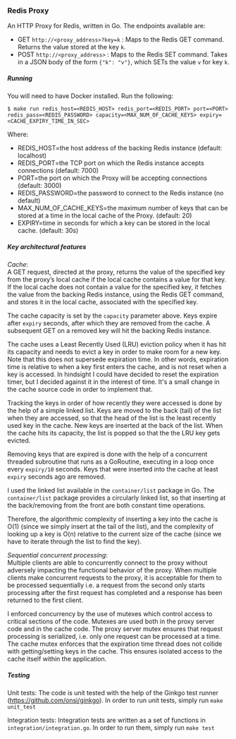 ### Redis Proxy

An HTTP Proxy for Redis, written in Go. The endpoints available are:

* GET `http://<proxy_address>?key=k` : Maps to the Redis GET command. Returns the value stored at the key `k`.
* POST `http://<proxy_address>` : Maps to the Redis SET command. Takes in a JSON body of the form `{"k": "v"}`, which SETs the value `v` for key `k`.

##### Running

You will need to have Docker installed. Run the following: <br>
```
$ make run redis_host=<REDIS_HOST> redis_port=<REDIS_PORT> port=<PORT> redis_pass=<REDIS_PASSWORD> capacity=<MAX_NUM_OF_CACHE_KEYS> expiry=<CACHE_EXPIRY_TIME_IN_SEC>
```

Where:
* REDIS_HOST=the host address of the backing Redis instance (default: localhost)
* REDIS_PORT=the TCP port on which the Redis instance accepts connections (default: 7000)
* PORT=the port on which the Proxy will be accepting connections (default: 3000)
* REDIS_PASSWORD=the password to connect to the Redis instance (no default)
* MAX_NUM_OF_CACHE_KEYS=the maximum number of keys that can be stored at a time in the local cache of the Proxy. (default: 20)
* EXPIRY=time in seconds for which a key can be stored in the local cache. (default: 30s)

##### Key architectural features

*Cache*:<br>
A GET request, directed at the proxy, returns the value of the specified key from the proxy’s local cache if the local cache contains a value for that key. If the local cache does not contain a value for the specified key, it fetches the value from the backing Redis instance, using the Redis GET command, and stores it in the local cache, associated with the specified key.

The cache capacity is set by the `capacity` parameter above. Keys expire after `expiry` seconds, after which they are removed from the cache. A subsequent GET on a removed key will hit the backing Redis instance.

The cache uses a Least Recently Used (LRU) eviction policy when it has hit its capacity and needs to evict a key in order to make room for a new key. Note that this does not supersede expiration time. In other words, expiration time is relative to when a key first enters the cache, and is not reset when a key is accessed. In hindsight I could have decided to reset the expiration timer, but I decided against it in the interest of time. It's a small change in the cache source code in order to implement that.

Tracking the keys in order of how recently they were accessed is done by the help of a simple linked list. Keys are moved to the back (tail) of the list when they are accessed, so that the head of the list is the least recently used key in the cache. New keys are inserted at the back of the list. When the cache hits its capacity, the list is popped so that the the LRU key gets evicted.

Removing keys that are expired is done with the help of a concurrent threaded subroutine that runs as a GoRoutine, executing in a loop once every `expiry/10` seconds. Keys that were inserted into the cache at least `expiry` seconds ago are removed.

I used the linked list available in the `container/list` package in Go. The `container/list` package provides a circularly linked list, so that inserting at the back/removing from the front are both constant time operations.

Therefore, the algorithmic complexity of inserting a key into the cache is O(1) (since we simply insert at the tail of the list), and the complexity of looking up a key is O(n) relative to the current size of the cache (since we have to iterate through the list to find the key).

*Sequential concurrent processing*:<br>
Multiple clients are able to concurrently connect to the proxy without adversely impacting the functional behavior of the proxy. When multiple clients make concurrent requests to the proxy, it is acceptable for them to be processed sequentially i.e. a request from the second only starts processing after the first request has completed and a response has been returned to the first client.

I enforced concurrency by the use of mutexes which control access to critical sections of the code. Mutexes are used both in the proxy server code and in the cache code. The proxy server mutex ensures that request processing is serialized, i.e. only one request can be processed at a time. The cache mutex enforces that the expiration time thread does not collide with getting/setting keys in the cache. This ensures isolated access to the cache itself within the application.

##### Testing

Unit tests: The code is unit tested with the help of the Ginkgo test runner (https://github.com/onsi/ginkgo). In order to run unit tests, simply run `make unit_test`

Integration tests: Integration tests are written as a set of functions in `integration/integration.go`. In order to run them, simply run `make test`
